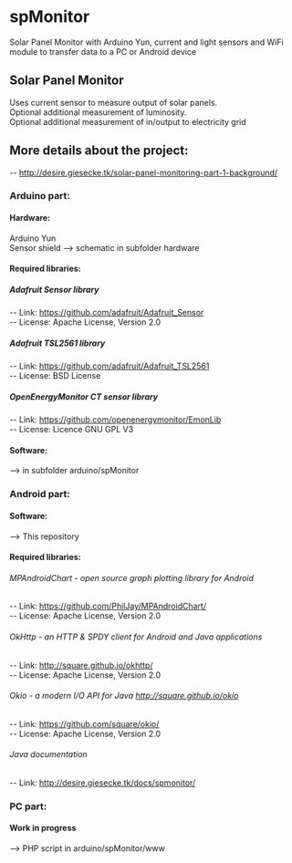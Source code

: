 # spMonitor
Solar Panel Monitor with Arduino Yun, current and light sensors and WiFi module to transfer data to a PC or Android device<br />

## Solar Panel Monitor

Uses current sensor to measure output of solar panels.<br />
Optional additional measurement of luminosity.<br />
Optional additional measurement of in/output to electricity grid<br />

## More details about the project:
-- http://desire.giesecke.tk/solar-panel-monitoring-part-1-background/<br />
### Arduino part:
#### Hardware:
Arduino Yun<br />
Sensor shield --> schematic in subfolder hardware<br />
#### Required libraries:
##### Adafruit Sensor library
-- Link: https://github.com/adafruit/Adafruit_Sensor<br />
-- License: Apache License, Version 2.0<br />

##### Adafruit TSL2561 library
-- Link: https://github.com/adafruit/Adafruit_TSL2561<br />
-- License: BSD License<br />

##### OpenEnergyMonitor CT sensor library
-- Link: https://github.com/openenergymonitor/EmonLib<br />
-- License: Licence GNU GPL V3<br />
#### Software:
--> in subfolder arduino/spMonitor<br />
### Android part:
#### Software:
--> This repository<br />
#### Required libraries:
###### MPAndroidChart - open source graph plotting library for Android
-- Link: https://github.com/PhilJay/MPAndroidChart/     <br />
-- License: Apache License, Version 2.0<br />
###### OkHttp - an HTTP & SPDY client for Android and Java applications
-- Link: http://square.github.io/okhttp/<br />
-- License: Apache License, Version 2.0<br />
###### Okio - a modern I/O API for Java http://square.github.io/okio
-- Link: https://github.com/square/okio/<br />
-- License: Apache License, Version 2.0<br />
###### Java documentation
-- Link: http://desire.giesecke.tk/docs/spmonitor/<br />
### PC part:
#### Work in progress
--> PHP script in arduino/spMonitor/www<br />
